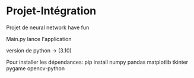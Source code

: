 # Projet-Intégration
Projet de neural network have fun



Main.py lance l'application




version de python -> (3.10)

Pour installer les dépendances:
    pip install numpy pandas matplotlib tkinter pygame opencv-python